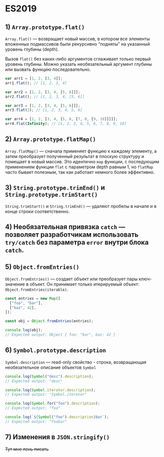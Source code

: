 # ES2019

## 1) `Array.prototype.flat()`

`Array.flat()` — возвращает новый массив, в котором все элементы вложенных подмассивов были рекурсивно “подняты” на указанный уровень глубины (depth).

Вызов `flat()` без каких-либо аргументов сглаживает только первый уровень глубины. Можно указать необязательный аргумент глубины или вызвать функцию последовательно.

```js
var arr1 = [1, 2, [3, 4]];
arr1.flat(); // [1, 2, 3, 4]

var arr2 = [1, 2, [3, 4, [5, 6]]];
arr2.flat(); // [1, 2, 3, 4, [5, 6]]

var arr3 = [1, 2, [3, 4, [5, 6]]];
arr3.flat(2); // [1, 2, 3, 4, 5, 6]

var arr4 = [1, 2, [3, 4, [5, 6, [7, 8, [9, 10]]]]];
arr4.flat(Infinity); // [1, 2, 3, 4, 5, 6, 7, 8, 9, 10]
```

## 2) `Array.prototype.flatMap()`

`Array.flatMap()` — сначала применяет функцию к каждому элементу, а затем преобразует полученный результат в плоскую структуру и помещает в новый массив. Это идентично `map` функции, с последующим применением функции `flat` с параметром depth равным 1, но `flatMap` часто бывает полезным, так как работает немного более эффективно.

## 3) `String.prototype.trimEnd()` и `String.prototype.trimStart()`

`String.trimStart()` и `String.trimEnd()` — удаляют пробелы в начале и в конце строки соответственно.

## 4) Необязательная привязка `catch` — позволяет разработчикам использовать `try/catch` без параметра `error` внутри блока `catch`.

## 5) `Object.fromEntries()`

`Object.fromEntries()` — создает объект или преобразует пары ключ-значение в объект. Он принимает только итерируемый объект: `Object.fromEntries(iterable)`.
```js
const entries = new Map([
  ["foo", "bar"],
  ["baz", 42],
]);

const obj = Object.fromEntries(entries);

console.log(obj);
// Expected output: Object { foo: "bar", baz: 42 }
```

## 6) `Symbol.prototype.description`

`Symbol.description` — read-only cвойство - строка, возвращающая необязательное описание объектов `Symbol`
```js
console.log(Symbol("desc").description);
// Expected output: "desc"

console.log(Symbol.iterator.description);
// Expected output: "Symbol.iterator"

console.log(Symbol.for("foo").description);
// Expected output: "foo"

console.log(`${Symbol("foo").description}bar`);
// Expected output: "foobar"
```

## 7) Изменения в `JSON.stringify()`
~~Тут мне лень писать~~